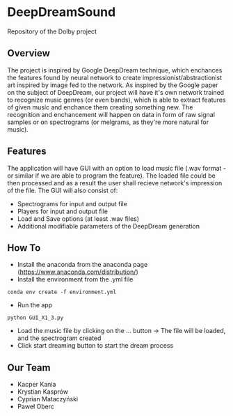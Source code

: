 # DeepDreamSound
Repository of the Dolby project
## Overview

The project is inspired by Google DeepDream technique, which enchances the features found by neural network to create impressionist/abstractionist art inspired by image fed to the network. As inspired by the Google paper on the subject of DeepDream, our project will have it's own network trained to recognize music genres (or even bands), which is able to extract features of given music and enchance them creating something new. The recognition and enchancement will happen on data in form of raw signal samples or on spectrograms (or melgrams, as they're more natural for music).

## Features

The application will have GUI with an option to load music file (.wav format - or similar if we are able to program the feature). The loaded file could be then processed and as a result the user shall recieve network's impression of the file. The GUI will also consist of:
* Spectrograms for input and output file
* Players for input and output file
* Load and Save options (at least .wav files)
* Additional modifiable parameters of the DeepDream generation

## How To
* Install the anaconda from the anaconda page (https://www.anaconda.com/distribution/)
* Install the environment from the .yml file

```
conda env create -f environment.yml
```

* Run the app

```
python GUI_X1_3.py
```

* Load the music file by clicking on the ... button -> The file will be loaded, and the spectrogram created
* Click start dreaming button to start the dream process


## Our Team
* Kacper Kania
* Krystian Kasprów
* Cyprian Mataczyński
* Paweł Oberc
